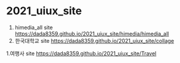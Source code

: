 # 2021_uiux_site
1. himedia_all site https://dada8359.github.io/2021_uiux_site/himedia/himedia_all
1. 한국대학교  site https://dada8359.github.io/2021_uiux_site/collage
 
 1.여행사   site https://dada8359.github.io/2021_uiux_site/Travel
